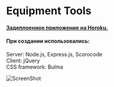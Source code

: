 # Equipment Tools
#### [Задеплоенное приложение на Heroku.](https://equipment-tools.herokuapp.com/)
#### При создании использовались:
  
Server: Node.js, Express.js, Scorocode  
Client: jQuery  
CSS framework: Bulma  
  
  
![ScreenShot](https://github.com/FutureOfRussia/cache/blob/master/equiptools.bmp)
